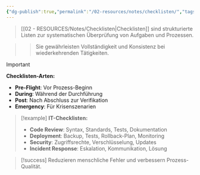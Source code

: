 ```yaml
---
{"dg-publish":true,"permalink":"/02-resources/notes/checklisten/","tags":["qualitaetsmanagement/tools","prozesse/standardisierung"],"noteIcon":"","updated":"2025-10-29T12:59:04.432+01:00"}
---
```



>[[02 - RESOURCES/Notes/Checklisten\|Checklisten]] sind strukturierte Listen zur systematischen Überprüfung von Aufgaben und Prozessen.

>>Sie gewährleisten Vollständigkeit und Konsistenz bei wiederkehrenden Tätigkeiten.

>[!important] 
>**Checklisten-Arten:**
>- **Pre-Flight**: Vor Prozess-Beginn
>- **During**: Während der Durchführung
>- **Post**: Nach Abschluss zur Verifikation
>- **Emergency**: Für Krisenszenarien

>[!example] 
>**IT-Checklisten:**
>- **Code Review**: Syntax, Standards, Tests, Dokumentation
>- **Deployment**: Backup, Tests, Rollback-Plan, Monitoring
>- **Security**: Zugriffsrechte, Verschlüsselung, Updates
>- **Incident Response**: Eskalation, Kommunikation, Lösung

>[!success] 
>Reduzieren menschliche Fehler und verbessern Prozess-Qualität.